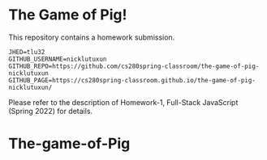 # The Game of Pig!

This repository contains a homework submission.

```text
JHED=tlu32
GITHUB_USERNAME=nicklutuxun
GITHUB_REPO=https://github.com/cs280spring-classroom/the-game-of-pig-nicklutuxun
GITHUB_PAGE=https://cs280spring-classroom.github.io/the-game-of-pig-nicklutuxun/
```

Please refer to the description of Homework-1, Full-Stack JavaScript (Spring 2022) for details.
# The-game-of-Pig
